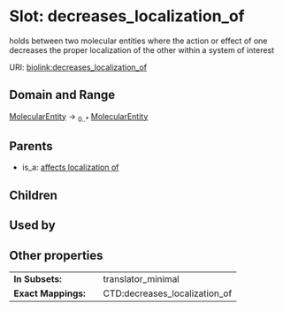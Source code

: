 
# Slot: decreases_localization_of


holds between two molecular entities where the action or effect of one decreases the proper localization of the other within a system of interest

URI: [biolink:decreases_localization_of](https://w3id.org/biolink/vocab/decreases_localization_of)


## Domain and Range

[MolecularEntity](MolecularEntity.md) ->  <sub>0..*</sub>
 [MolecularEntity](MolecularEntity.md)

## Parents

 *  is_a: [affects localization of](affects_localization_of.md)

## Children


## Used by


## Other properties

|  |  |  |
| --- | --- | --- |
| **In Subsets:** | | translator_minimal |
| **Exact Mappings:** | | CTD:decreases_localization_of |

